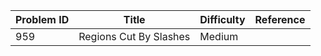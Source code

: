 | Problem ID | Title | Difficulty | Reference
| --- | --- | --- | ---
| 959 | Regions Cut By Slashes | Medium | 

